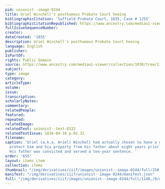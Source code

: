 ```yaml
---
pid: unionist--image-0244
title: Uriel Winchell's posthumous Probate Court heaing
bibliographicCitation: 'Suffield Probate Court, 1835, Case # 1255'
bibliographicCitationRepublished: https://www.ancestry.com/mediaui-viewer/collection/1030/tree/11373887/person/132057162260/media/662edda7-5cf8-4c8d-be2e-e734404b2fc1?_phsrc=ZOy851&usePUBJs=true&galleryindex=7&sort=-created
fullIssueSequenceNumber: 
creator: 
dateCreated: '1835'
description: Uriel Winchell's posthumous Probate Court heaing
language: English
publisher: 
IsPartOf: 
rights: Public Domain
source: https://www.ancestry.com/mediaui-viewer/collection/1030/tree/11373887/person/132057162260/media/662edda7-5cf8-4c8d-be2e-e734404b2fc1?_phsrc=ZOy851&usePUBJs=true&galleryindex=7&sort=-created
subject: 
type: image
category: 
articleType: 
volume: 
issue: 
transcription: 
scholarlyNotes: 
commentary: 
relatedPeople: 
featured: 
repeated: 
relatedImage: 
relatedText: unionist--text-0332
relatedTextIssue: 1834-04-10 p.03.32
filename: 
caption: 'Uriel (a.k.a. Ariel) Winchell had actually chosen to have a guardian to
  protect him and his property from his father about eight years prior to the murder.
  His father was convicted and served a ten-year sentence. '
order: '655'
layout: items_item
collection: items
thumbnail: "/img/derivatives/iiif/images/unionist--image-0244/full/250,/0/default.jpg"
manifest: "/img/derivatives/iiif/unionist--image-0244/manifest.json"
full: "/img/derivatives/iiif/images/unionist--image-0244/full/1140,/0/default.jpg"
---
```

